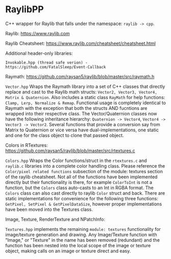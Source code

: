 # RaylibPP
C++ wrapper for Raylib that falls under the namespace: `raylib -> cpp`.

Raylib: https://www.raylib.com

Raylib Cheatsheet: https://www.raylib.com/cheatsheet/cheatsheet.html

Additional header-only libraries:
```
Invokable.hpp (thread safe verion) - https://github.com/FatalSleep/Event-Callback
```

Raymath: https://github.com/raysan5/raylib/blob/master/src/raymath.h

`Vector.hpp` Wraps the Raymath library into a set of C++ classes that directly replace and cast to the Raylib math structs: `Vector2, Vector3, Vector4, Matrix & Quaternion`. Also includes a static class `RayMath` for help functions: `Clamp, Lerp, Normalize & Remap`. Functional usage is completely identical to Raymath with the exception that both the structs AND fucntions are wrapped into their respective class. The Vector/Quaternion classes now have the following inheritance hierarchy: `Quaternion -> Vector4`, `Vector4 -> Vector3 -> Vector2`. Several functions that provide a conversion say from Matrix to Quaternion or vice versa have dual-implementations, one static and one for the class object to clone that passed object.

Colors in RTextures: https://github.com/raysan5/raylib/blob/master/src/rtextures.c

`Colors.hpp` Wraps the Color functions/struct in the `rtextures.c` and `raylib.c` libraries into a complete color handling class. Please reference the `Color/pixel related functions` subsection of the module: textures section of the raylib cheatsheet. Not all of the functions have been implemented directly but their functionality is there, for example `ColorToInt` is not a function, but the `Colors` class auto-casts to an Int in RGBA format. The `Colors` class can also cast directly to raylib `Color` struct and back. There are static implementations for convenience for the following three functions: `GetPixel, SetPixel & GetPixelDataSize`, however proper implementations have been moved into the Textures class.

Image, Texture, RenderTexture and NPatchInfo:

`Textures.hpp` implements the remaining `module: textures` functionality for image/texture generation and drawing. Any Image/Texture function with "Image," or "Texture" in the name has been removed (redundant) and the function has been nested into the local scope of the image or texture object, making calls on an image or texture direct and easy.
